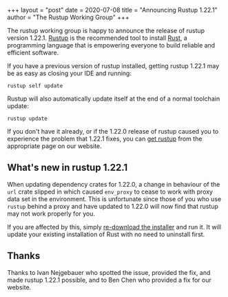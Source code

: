 +++
layout = "post"
date = 2020-07-08
title = "Announcing Rustup 1.22.1"
author = "The Rustup Working Group"
+++

The rustup working group is happy to announce the release of rustup version 1.22.1. [Rustup][install] is the recommended tool to install [Rust][rust], a programming language that is empowering everyone to build reliable and efficient software.

If you have a previous version of rustup installed, getting rustup 1.22.1 may be as easy as closing your IDE and running:

```
rustup self update
```

Rustup will also automatically update itself at the end of a normal toolchain update:

```
rustup update
```

If you don't have it already, or if the 1.22.0 release of rustup caused you to experience the problem that 1.22.1 fixes, you can [get rustup][install] from the appropriate page on our website.

[rust]: https://www.rust-lang.org
[install]: https://rustup.rs

## What's new in rustup 1.22.1

When updating dependency crates for 1.22.0, a change in behaviour of the `url` crate slipped in which caused `env_proxy` to cease to work with proxy data set in the environment.  This is unfortunate since those of you who use `rustup` behind a proxy and have updated to 1.22.0 will now find that rustup may not work properly for you.

If you are affected by this, simply [re-download the installer][install] and run it.  It will update your existing installation of Rust with no need to uninstall first.

## Thanks

Thanks to Ivan Nejgebauer who spotted the issue, provided the fix, and made rustup 1.22.1 possible,
and to Ben Chen who provided a fix for our website.


